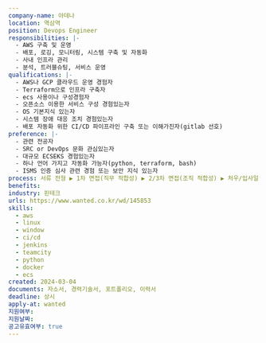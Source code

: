```yaml
---
company-name: 아데나
location: 역삼역
position: Devops Engineer
responsibilities: |-
  - AWS 구축 및 운영
  - 배포, 로깅, 모니터링, 시스템 구축 및 자동화
  - 사내 인프라 관리
  - 분석, 트러블슈팅, 서비스 운영
qualifications: |-
  - AWS나 GCP 클라우드 운영 경험자
  - Terraform으로 인프라 구축자
  - ecs 사용이나 구성경험자
  - 오픈소스 이용한 서비스 구성 경험있는자
  - OS 기본지식 있는자
  - 시스템 장애 대응 조치 경험있는자
  - 배포 자동화 위한 CI/CD 파이프라인 구축 또는 이해가진자(gitlab 선호)
preference: |-
  - 관련 전공자
  - SRC or DevOps 문화 관심있는자
  - 대규모 ECSEKS 경험있는자
  - 하나 언어 가지고 자동화 가능자(python, terraform, bash)
  - ISMS 인증 심사 관련 경험 또는 보안 지식 있는자
process: 서류 전형 ▶ 1차 면접(직무 적합성) ▶ 2/3차 면접(조직 적합성) ▶ 처우/입사일 협의
benefits: 
industry: 핀테크
urls: https://www.wanted.co.kr/wd/145853
skills:
  - aws
  - linux
  - window
  - ci/cd
  - jenkins
  - teamcity
  - python
  - docker
  - ecs
created: 2024-03-04
documents: 자소서, 경력기술서, 포트폴리오, 이력서
deadline: 상시
apply-at: wanted
지원여부: 
지원날짜: 
공고유효여부: true
---
```

